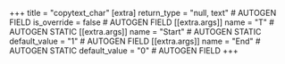 +++
title = "copytext_char"
[extra]
return_type = "null, text" # AUTOGEN FIELD
is_override = false # AUTOGEN FIELD
[[extra.args]]
name = "T" # AUTOGEN STATIC
[[extra.args]]
name = "Start" # AUTOGEN STATIC
default_value = "1" # AUTOGEN FIELD
[[extra.args]]
name = "End" # AUTOGEN STATIC
default_value = "0" # AUTOGEN FIELD
+++